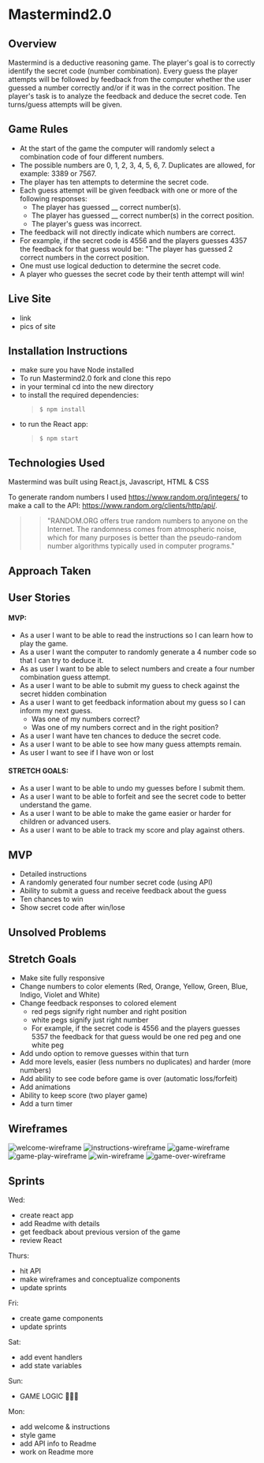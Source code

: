 # Mastermind2.0

## Overview
Mastermind is a deductive reasoning game. The player's goal is to correctly identify the secret code (number combination). Every guess the player attempts will be followed by feedback from the computer whether the user guessed a number correctly and/or if it was in the correct position. The player's task is to analyze the feedback and deduce the secret code. Ten turns/guess attempts will be given.  
## Game Rules
* At the start of the game the computer will randomly select a combination code of four different numbers. 
* The possible numbers are 0, 1, 2, 3, 4, 5, 6, 7. Duplicates are allowed, for example: 3389 or 7567.
* The player has ten attempts to determine the secret code.
* Each guess attempt will be given feedback with one or more of the following responses: 
    * The player has guessed __  correct number(s). 
    * The player has guessed __ correct number(s) in the correct position. 
    * The player's guess was incorrect. 
* The feedback will not directly indicate which numbers are correct.
* For example, if the secret code is 4556 and the players guesses 4357 the feedback for that guess would be: "The player has guessed 2 correct numbers in the correct position. 
* One must use logical deduction to determine the secret code. 
* A player who guesses the secret code by their tenth attempt will win!

## Live Site
* link
* pics of site 

## Installation Instructions
* make sure you have Node installed 
* To run Mastermind2.0 fork and clone this repo 
* in your terminal cd into the new directory
* to install the required dependencies:  
    >`$ npm install` 
* to run the React app: 
    >`$ npm start` 

## Technologies Used
Mastermind was built using React.js, Javascript, HTML & CSS 

To generate random numbers I used https://www.random.org/integers/ to make a call to the API: https://www.random.org/clients/http/api/.

>>"RANDOM.ORG offers true random numbers to anyone on the Internet. The randomness comes from atmospheric noise, which for many purposes is better than the pseudo-random number algorithms typically used in computer programs."

## Approach Taken

## User Stories
#### MVP: 
* As a user I want to be able to read the instructions so I can learn how to play the game.
* As a user I want the computer to randomly generate a 4 number code so that I can try to deduce it.
* As as user I want to be able to select numbers and create a four number combination guess attempt.
* As a user I want to be able to submit my guess to check against the secret hidden combination 
* As a user I want to get feedback information about my guess so I can inform my next guess. 
    * Was one of my numbers correct? 
    * Was one of my numbers correct and in the right position? 
* As a user I want have ten chances to deduce the secret code.
* As a user I want to be able to see how many guess attempts remain.
* As user I want to see if I have won or lost

#### STRETCH GOALS: 
* As a user I want to be able to undo my guesses before I submit them.
* As a user I want to be able to forfeit and see the secret code to better understand the game.
* As a user I want to be able to make the game easier or harder for children or advanced users. 
* As a user I want to be able to track my score and play against others.

## MVP
* Detailed instructions 
* A randomly generated four number secret code (using API)
* Ability to submit a guess and receive feedback about the guess 
* Ten chances to win
* Show secret code after win/lose 

## Unsolved Problems

## Stretch Goals
- Make site fully responsive
- Change numbers to color elements (Red, Orange, Yellow, Green, Blue, Indigo, Violet and White)
- Change feedback responses to colored element 
    * red pegs signify right number and right position
    * white pegs signify just right number 
    * For example, if the secret code is 4556 and the players guesses 5357 the feedback for that guess would be one red peg and one white peg
- Add undo option to remove guesses within that turn
- Add more levels, easier (less numbers no duplicates) and harder (more numbers)
- Add ability to see code before game is over (automatic loss/forfeit)
- Add animations
- Ability to keep score (two player game) 
- Add a turn timer

## Wireframes
![welcome-wireframe](./public/wireframes/welcome.png)
![instructions-wireframe](./public/wireframes/instructions.png)
![game-wireframe](./public/wireframes/game.png)
![game-play-wireframe](./public/wireframes/gameplay.png)
![win-wireframe](./public/wireframes/win.png)
![game-over-wireframe](./public/wireframes/gameover.png)


## Sprints
Wed: 
* create react app 
* add Readme with details
* get feedback about previous version of the game 
* review React

Thurs:
* hit API
* make wireframes and conceptualize components 
* update sprints 

Fri:
* create game components 
* update sprints 

Sat: 
* add event handlers
* add state variables

Sun: 
* GAME LOGIC 🍦🍦🍦

Mon:
* add welcome & instructions
* style game 
* add API info to Readme
* work on Readme more 

